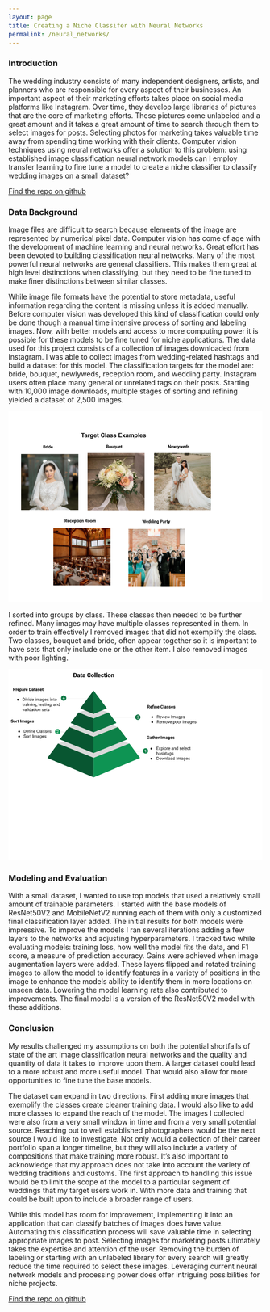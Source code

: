 ```yaml
---
layout: page
title: Creating a Niche Classifer with Neural Networks
permalink: /neural_networks/
---
```


### Introduction
The wedding industry consists of many independent designers, artists, and planners who are responsible for every aspect of their businesses. An important aspect of their marketing efforts takes place on social media platforms like Instagram. Over time, they develop large libraries of pictures that are the core of marketing efforts. These pictures come unlabeled and a great amount and it takes a great amount of time to search through them to select images for posts. Selecting photos for marketing takes valuable time away from spending time working with their clients. Computer vision techniques using neural networks offer a solution to this problem: using established image classification neural network models can I employ transfer learning to fine tune a model to create a niche classifier to classify wedding images on a small dataset?

[Find the repo on github](https://github.com/russ-kibat/neural-networks)

### Data Background
Image files are difficult to search because elements of the image are represented by numerical pixel data. Computer vision has come of age with the development of machine learning and neural networks. Great effort has been devoted to building classification neural networks. Many of the most powerful neural networks are general classifiers. This makes them great at high level distinctions when classifying, but they need to be fine tuned to make finer distinctions between similar classes. 

While image file formats have the potential to store metadata, useful information regarding the content is missing unless it is added manually. Before computer vision was developed this kind of classification could only be done though a manual time intensive process of sorting and labeling images. Now, with better models and access to more computing power it is possible for these models to be fine tuned for niche applications.
The data used for this project consists of a collection of images downloaded from Instagram. I was able to collect images from wedding-related hashtags and build a dataset for this model. The classification  targets for the model are: bride, bouquet, newlyweds, reception room, and wedding party. Instagram users often place many general or unrelated tags on their posts. Starting with 10,000 image downloads, multiple stages of sorting and refining yielded a dataset of 2,500 images. 

![Target-Class-Examples](/images/Example-Classes.png)

I sorted into groups by class. These classes then needed to be further refined. Many images may have multiple classes represented in them. In order to train effectively I removed images that did not exemplify the class. Two classes, bouquet and bride, often appear together so it is important to have sets that only include one or the other item. I also removed images with poor lighting.

![Data-Collection-Pyramid](/images/Data-Collection.png)

### Modeling and Evaluation
With a small dataset, I wanted to use top models that used a relatively small amount of trainable parameters. I started with the base models of ResNet50V2 and MobileNetV2 running each of them with only a customized final classification layer added. The initial results for both models were impressive. To improve the models I ran several iterations adding a few layers to the networks and adjusting hyperparameters. 
I tracked two while evaluating models: training loss, how well the model fits the data, and F1 score, a measure of prediction accuracy. Gains were achieved when image augmentation layers were added. These layers flipped and rotated training images to allow the model to identify features in a variety of positions in the image to enhance the models ability to identify them in more locations on unseen data. Lowering the model learning rate also contributed to improvements. The final model is a version of the ResNet50V2 model with these additions.

### Conclusion
My results challenged my assumptions on both the potential shortfalls of state of the art image classification neural networks and the quality and quantity of data it takes to improve upon them. A larger dataset could lead to a more robust and more useful model. That would also allow for more opportunities to fine tune the base models.

The dataset can expand in two directions. First adding more images that exemplify the classes create cleaner training data. I would also like to add more classes to expand the reach of the model. The images I collected were also from a very small window in time and from a very small potential source. Reaching out to well established photographers would be the next source I would like to investigate. Not only would a collection of their career portfolio span a longer timeline, but they will also include a variety of compositions that make training more robust. It’s also important to acknowledge that my approach does not take into account the variety of wedding traditions and customs. The first approach to handling this issue would be to limit the scope of the model to a particular segment of weddings that my target users work in. With more data and training that could be built upon to include a broader range of users. 

While this model has room for improvement, implementing it into an application that can classify batches of images does have value. Automating this classification process will save valuable time in selecting appropriate images to post. Selecting images for marketing posts ultimately takes the expertise and attention of the user. Removing the burden of labeling or starting with an unlabeled library for every search will greatly reduce the time required to select these images. Leveraging current neural network models and processing power does offer intriguing possibilities for niche projects.   

[Find the repo on github](https://github.com/russ-kibat/neural-networks)